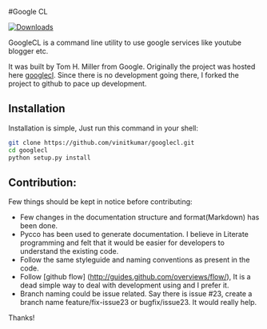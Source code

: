 #Google CL

[![Downloads](https://pypip.in/d/google_cl/badge.png)](https://crate.io/package/google_cl)

GoogleCL is a command line utility to use google services like youtube
blogger etc.

It was built by Tom H. Miller from Google. Originally the project
was hosted here [googlecl](https://code.google.com/p/googlecl/). Since
there is no development going there, I forked the project to
github to pace up development.


## Installation

Installation is simple, Just run this command in your shell:

```bash
git clone https://github.com/vinitkumar/googlecl.git
cd googlecl
python setup.py install
```

## Contribution:

Few things should be kept in notice before contributing:

- Few changes in the documentation structure and format(Markdown) has
been done.
- Pycco has been used to generate documentation. I believe in Literate
programming and felt that it would be easier for developers to
understand the existing code.
- Follow the same styleguide and naming conventions as present in the
code.
- Follow [github flow] (http://guides.github.com/overviews/flow/), It is
a dead simple way to deal with development using and I prefer it.
- Branch naming could be issue related. Say there is issue #23, create a
branch name feature/fix-issue23 or bugfix/issue23. It would really help.


Thanks!
